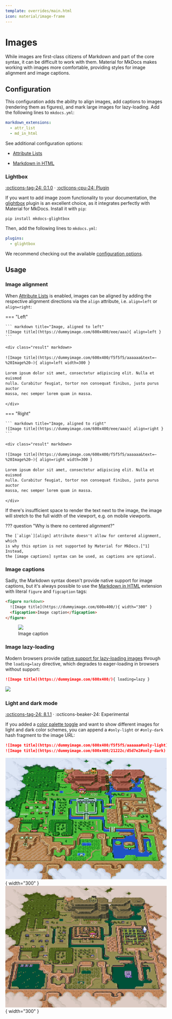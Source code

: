 ```yaml
---
template: overrides/main.html
icon: material/image-frame
---
```


# Images

While images are first-class citizens of Markdown and part of the core syntax, 
it can be difficult to work with them. Material for MkDocs makes working with 
images more comfortable, providing styles for image alignment and image
captions.

## Configuration

This configuration adds the ability to align images, add captions to images
(rendering them as figures), and mark large images for lazy-loading. Add the
following lines to `mkdocs.yml`:

``` yaml
markdown_extensions:
  - attr_list
  - md_in_html
```

See additional configuration options:

- [Attribute Lists]
- [Markdown in HTML]

  [Attribute Lists]: ../setup/extensions/python-markdown.md#attribute-lists
  [Markdown in HTML]: ../setup/extensions/python-markdown.md#markdown-in-html

### Lightbox

[:octicons-tag-24: 0.1.0][Lightbox support] ·
[:octicons-cpu-24: Plugin][glightbox]

If you want to add image zoom functionality to your documentation, the 
[glightbox] plugin is an excellent choice, as it integrates perfectly
with Material for MkDocs. Install it with `pip`:

```
pip install mkdocs-glightbox
```

Then, add the following lines to `mkdocs.yml`:

``` yaml
plugins:
  - glightbox
```

We recommend checking out the available
[configuration options][glightbox options].

  [Lightbox support]: https://github.com/squidfunk/mkdocs-material/releases/tag/0.1.0
  [glightbox]: https://github.com/blueswen/mkdocs-glightbox
  [glightbox options]: https://github.com/blueswen/mkdocs-glightbox#usage

## Usage

### Image alignment

When [Attribute Lists] is enabled, images can be aligned by adding the
respective alignment directions via the `align` attribute, i.e. `align=left` or
`align=right`:

=== "Left"

    ``` markdown title="Image, aligned to left"
    ![Image title](https://dummyimage.com/600x400/eee/aaa){ align=left }
    ```

    <div class="result" markdown>

    ![Image title](https://dummyimage.com/600x400/f5f5f5/aaaaaa&text=–%20Image%20–){ align=left width=300 }

    Lorem ipsum dolor sit amet, consectetur adipiscing elit. Nulla et euismod
    nulla. Curabitur feugiat, tortor non consequat finibus, justo purus auctor
    massa, nec semper lorem quam in massa.

    </div>

=== "Right"

    ``` markdown title="Image, aligned to right"
    ![Image title](https://dummyimage.com/600x400/eee/aaa){ align=right }
    ```

    <div class="result" markdown>

    ![Image title](https://dummyimage.com/600x400/f5f5f5/aaaaaa&text=–%20Image%20–){ align=right width=300 }

    Lorem ipsum dolor sit amet, consectetur adipiscing elit. Nulla et euismod
    nulla. Curabitur feugiat, tortor non consequat finibus, justo purus auctor
    massa, nec semper lorem quam in massa.

    </div>

If there's insufficient space to render the text next to the image, the image
will stretch to the full width of the viewport, e.g. on mobile viewports.

??? question "Why is there no centered alignment?"

    The [`align`][align] attribute doesn't allow for centered alignment, which
    is why this option is not supported by Material for MkDocs.[^1] Instead,
    the [image captions] syntax can be used, as captions are optional.

  [^1]:
    You might also realize that the [`align`][align] attribute has been
    deprecated as of HTML5, so why use it anyways? The main reason is
    portability – it's still supported by all browsers and clients, and is very
    unlikely to be completely removed, as many older websites still use it. This
    ensures a consistent appearance when a Markdown file with these attributes
    is viewed outside of a website generated by Material for MkDocs.

  [align]: https://developer.mozilla.org/en-US/docs/Web/HTML/Element/img#deprecated_attributes
  [image captions]: #image-captions

### Image captions

Sadly, the Markdown syntax doesn't provide native support for image captions,
but it's always possible to use the [Markdown in HTML] extension with literal
`figure` and `figcaption` tags:

``` html title="Image with caption"
<figure markdown>
  ![Image title](https://dummyimage.com/600x400/){ width="300" }
  <figcaption>Image caption</figcaption>
</figure>
```

<div class="result">
  <figure>
    <img src="https://dummyimage.com/600x400/f5f5f5/aaaaaa&text=–%20Image%20–" width="300" />
    <figcaption>Image caption</figcaption>
  </figure>
</div>

### Image lazy-loading

Modern browsers provide [native support for lazy-loading images][lazy-loading]
through the `loading=lazy` directive, which degrades to eager-loading in
browsers without support:

``` markdown title="Image, lazy-loaded"
![Image title](https://dummyimage.com/600x400/){ loading=lazy }
```

<div class="result" markdown>
  <img src="https://dummyimage.com/600x400/f5f5f5/aaaaaa&text=–%20Image%20–" width="300" />
</div>

  [lazy-loading]: https://caniuse.com/#feat=loading-lazy-attr

### Light and dark mode

[:octicons-tag-24: 8.1.1][Light and dark mode support] ·
:octicons-beaker-24: Experimental

If you added a [color palette toggle] and want to show different images for
light and dark color schemes, you can append a `#only-light` or `#only-dark`
hash fragment to the image URL:

``` markdown title="Image, different for light and dark mode"
![Image title](https://dummyimage.com/600x400/f5f5f5/aaaaaa#only-light)
![Image title](https://dummyimage.com/600x400/21222c/d5d7e2#only-dark)
```

<div class="result" markdown>

![Zelda light world]{ width="300" }
![Zelda dark world]{ width="300" }

</div>

  [Light and dark mode support]: https://github.com/squidfunk/mkdocs-material/releases/tag/8.1.1
  [color palette toggle]: ../setup/changing-the-colors.md#color-palette-toggle
  [Zelda light world]: ../assets/images/zelda-light-world.png#only-light
  [Zelda dark world]: ../assets/images/zelda-dark-world.png#only-dark
